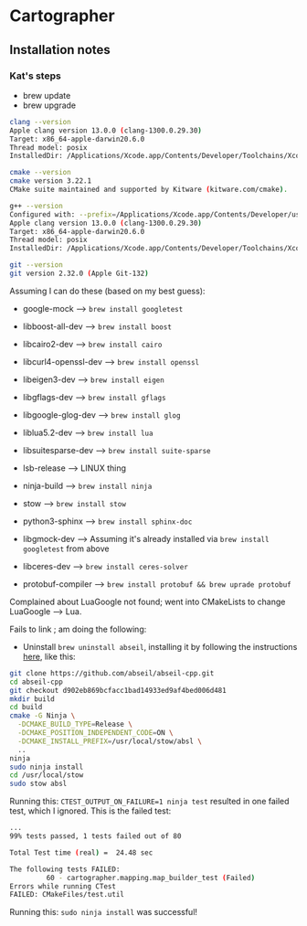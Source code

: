 # Cartographer

## Installation notes

### Kat's steps
* brew update
* brew upgrade

```bash
clang --version
Apple clang version 13.0.0 (clang-1300.0.29.30)
Target: x86_64-apple-darwin20.6.0
Thread model: posix
InstalledDir: /Applications/Xcode.app/Contents/Developer/Toolchains/XcodeDefault.xctoolchain/usr/bin
```

```bash
cmake --version
cmake version 3.22.1
CMake suite maintained and supported by Kitware (kitware.com/cmake).
```

```bash
g++ --version
Configured with: --prefix=/Applications/Xcode.app/Contents/Developer/usr --with-gxx-include-dir=/Applications/Xcode.app/Contents/Developer/Platforms/MacOSX.platform/Developer/SDKs/MacOSX.sdk/usr/include/c++/4.2.1
Apple clang version 13.0.0 (clang-1300.0.29.30)
Target: x86_64-apple-darwin20.6.0
Thread model: posix
InstalledDir: /Applications/Xcode.app/Contents/Developer/Toolchains/XcodeDefault.xctoolchain/usr/bin
```

```bash
git --version 
git version 2.32.0 (Apple Git-132)
```

Assuming I can do these (based on my best guess):
* google-mock --> `brew install googletest`
* libboost-all-dev --> `brew install boost`
* libcairo2-dev --> `brew install cairo`
* libcurl4-openssl-dev --> `brew install openssl`
* libeigen3-dev -->  `brew install eigen`
* libgflags-dev --> `brew install gflags`
* libgoogle-glog-dev --> `brew install glog`
* liblua5.2-dev --> `brew install lua`
* libsuitesparse-dev --> `brew install suite-sparse`
* lsb-release --> LINUX thing
* ninja-build --> `brew install ninja`
* stow --> `brew install stow`

* python3-sphinx --> `brew install sphinx-doc`
* libgmock-dev --> Assuming it's already installed via `brew install googletest` from above
* libceres-dev --> `brew install ceres-solver`
* protobuf-compiler --> `brew install protobuf && brew uprade protobuf`


Complained about LuaGoogle not found; went into CMakeLists to change LuaGoogle --> Lua.


Fails to link ; am doing the following:
* Uninstall `brew uninstall abseil`, installing it by following the instructions [here](https://google-cartographer.readthedocs.io/en/latest/), like this:

```bash
git clone https://github.com/abseil/abseil-cpp.git
cd abseil-cpp
git checkout d902eb869bcfacc1bad14933ed9af4bed006d481
mkdir build
cd build
cmake -G Ninja \
  -DCMAKE_BUILD_TYPE=Release \
  -DCMAKE_POSITION_INDEPENDENT_CODE=ON \
  -DCMAKE_INSTALL_PREFIX=/usr/local/stow/absl \
  ..
ninja
sudo ninja install
cd /usr/local/stow
sudo stow absl
```


Running this: `CTEST_OUTPUT_ON_FAILURE=1 ninja test` resulted in one failed test, which I ignored. This is the failed test:

```bash
...
99% tests passed, 1 tests failed out of 80

Total Test time (real) =  24.48 sec

The following tests FAILED:
         60 - cartographer.mapping.map_builder_test (Failed)
Errors while running CTest
FAILED: CMakeFiles/test.util 
```

Running this: `sudo ninja install` was successful!
